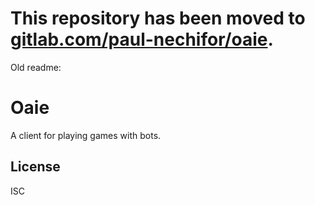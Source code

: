 # This repository has been moved to [gitlab.com/paul-nechifor/oaie](http://gitlab.com/paul-nechifor/oaie).

Old readme:

# Oaie

A client for playing games with bots.

## License

ISC
